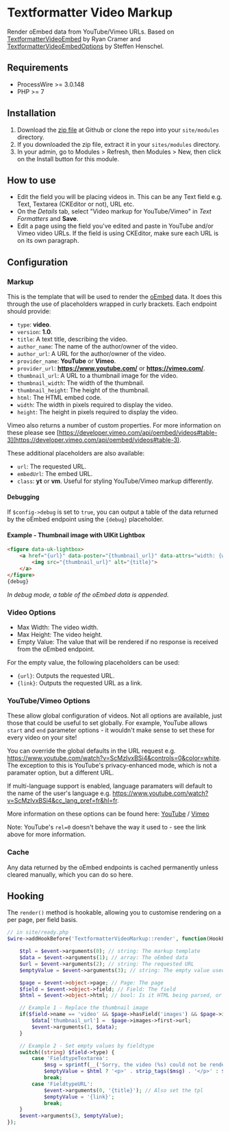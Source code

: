 # Textformatter Video Markup
Render oEmbed data from YouTube/Vimeo URLs. Based on [TextformatterVideoEmbed](https://modules.processwire.com/modules/textformatter-video-embed/) by Ryan Cramer and [TextformatterVideoEmbedOptions](https://modules.processwire.com/modules/textformatter-video-embed-options/) by Steffen Henschel.

## Requirements
* ProcessWire >= 3.0.148
* PHP >= 7

## Installation
1. Download the [zip file](https://github.com/nbcommunication/TextformatterVideoMarkup/archive/master.zip) at Github or clone the repo into your `site/modules` directory.
2. If you downloaded the zip file, extract it in your `sites/modules` directory.
3. In your admin, go to Modules > Refresh, then Modules > New, then click on the Install button for this module.

## How to use
- Edit the field you will be placing videos in. This can be any Text field e.g. Text, Textarea (CKEditor or not), URL etc.
- On the *Details* tab, select "Video markup for YouTube/Vimeo" in *Text Formatters* and **Save**.
- Edit a page using the field you've edited and paste in YouTube and/or Vimeo video URLs. If the field is using CKEditor, make sure each URL is on its own paragraph.

## Configuration

### Markup
This is the template that will be used to render the [oEmbed](https://oembed.com) data. It does this through the use of placeholders wrapped in curly brackets. Each endpoint should provide:

- `type`: **video**.
- `version`: **1.0**.
- `title`: A text title, describing the video.
- `author_name`: The name of the author/owner of the video.
- `author_url`: A URL for the author/owner of the video.
- `provider_name`: **YouTube** or **Vimeo**.
- `provider_url`: **https://www.youtube.com/** or **https://vimeo.com/**.
- `thumbnail_url`: A URL to a thumbnail image for the video.
- `thumbnail_width`: The width of the thumbnail.
- `thumbnail_height`: The height of the thumbnail.
- `html`: The HTML embed code.
- `width`: The width in pixels required to display the video.
- `height`: The height in pixels required to display the video.

Vimeo also returns a number of custom properties. For more information on these please see [https://developer.vimeo.com/api/oembed/videos#table-3](https://developer.vimeo.com/api/oembed/videos#table-3).

These additional placeholders are also available:
- `url`: The requested URL.
- `embedUrl`: The embed URL.
- `class`: **yt** or **vm**. Useful for styling YouTube/Vimeo markup differently.

#### Debugging
If `$config->debug` is set to `true`, you can output a table of the data returned by the oEmbed endpoint using the `{debug}` placeholder.

#### Example - Thumbnail image with UIKit Lightbox
```html
<figure data-uk-lightbox>
    <a href="{url}" data-poster="{thumbnail_url}" data-attrs="width: {width}; height: {height}">
        <img src="{thumbnail_url}" alt="{title}">
    </a>
</figure>
{debug}
```
*In debug mode, a table of the oEmbed data is appended.*

### Video Options
- Max Width: The video width.
- Max Height: The video height.
- Empty Value: The value that will be rendered if no response is received from the oEmbed endpoint.

For the empty value, the following placeholders can be used:
- `{url}`: Outputs the requested URL.
- `{link}`: Outputs the requested URL as a link.

### YouTube/Vimeo Options
These allow global configuration of videos. Not all options are available, just those that could be useful to set globally. For example, YouTube allows `start` and `end` parameter options - it wouldn't make sense to set these for every video on your site!

You can override the global defaults in the URL request e.g. https://www.youtube.com/watch?v=ScMzIvxBSi4&controls=0&color=white. The exception to this is YouTube's privacy-enhanced mode, which is not a paramater option, but a different URL.

If multi-language support is enabled, language paramaters will default to the name of the user's language e.g. https://www.youtube.com/watch?v=ScMzIvxBSi4&cc_lang_pref=fr&hl=fr.

More information on these options can be found here: [YouTube](https://developers.google.com/youtube/player_parameters#Parameters) / [Vimeo](https://developer.vimeo.com/api/oembed/videos#table-2)

Note: YouTube's `rel=0` doesn't behave the way it used to - see the link above for more information.

### Cache
Any data returned by the oEmbed endpoints is cached permanently unless cleared manually, which you can do so here.

## Hooking
The `render()` method is hookable, allowing you to customise rendering on a per page, per field basis.

```php
// in site/ready.php
$wire->addHookBefore('TextformatterVideoMarkup::render', function(HookEvent $event) {

	$tpl = $event->arguments(0); // string: The markup template
	$data = $event->arguments(1); // array: The oEmbed data
	$url = $event->arguments(2); // string: The requested URL
	$emptyValue = $event->arguments(3); // string: The empty value used if no data is returned

	$page = $event->object->page; // Page: The page
	$field = $event->object->field; // Field: The field
	$html = $event->object->html; // bool: Is it HTML being parsed, or plain text?

	// Example 1 - Replace the thumbnail image
	if($field->name == 'video' && $page->hasField('images') && $page->images->count) {
		$data['thumbnail_url'] =  $page->images->first->url;
		$event->arguments(1, $data);
	}

	// Example 2 - Set empty values by fieldtype
	switch((string) $field->type) {
		case 'FieldtypeTextarea':
			$msg = sprintf(__('Sorry, the video (%s) could not be rendered.'), $url);
			$emptyValue = $html ? '<p>' . strip_tags($msg) . '</p>' : $msg;
			break;
		case 'FieldtypeURL':
			$event->arguments(0, '{title}'); // Also set the tpl
			$emptyValue = '{link}';
			break;
	}
	$event->arguments(3, $emptyValue);
});
```
